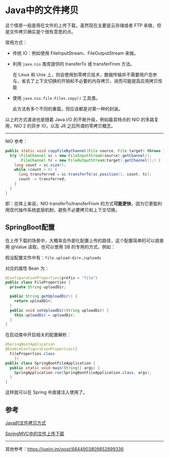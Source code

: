 # Java中的文件拷贝

这个情景一般是用在文件的上传下载，虽然现在主要是云存储或者 FTP 来做，但是文件拷贝确实是个很有意思的点。

常用方式：

- 传统 IO：例如使用 FileInputStream、FileOutputStream 来做。

- 利用 `java.nio` 类库提供的 transferTo 或 transferFrom 方法。

  在 Linux 和 Unix 上，则会使用到零拷贝技术，数据传输并不需要用户态参与，省去了上下文切换的开销和不必要的内存拷贝，进而可能提高应用拷贝性能

- 使用 `java.nio.file.Files.copy()` 工具类。

  此方法有多个不同的重载，但应该都是对第一种的封装。

以上的方式递进也是随着 Java I/O 的不断升级，例如最具特点的 NIO 的多路复用，NIO 2 的异步 IO，以及 J8 之后所谓的零拷贝概念。

---

NIO 参考：

``` java
public static void copyFileByChannel(File source, File target) throws IOException {
  try (FileChannel sc = new FileInputStream(source).getChannel();
       FileChannel tc = new FileOutputStream(target).getChannel();) {
    long count = sc.size();
    while (count > 0) {
      long transferred = sc.transferTo(sc.position(), count, tc);
      count -= transferred;
    }
  }
}
```

即：总体上来说，NIO transferTo/transferFrom 的方式**可能更快**，因为它更能利用现代操作系统底层机制，避免不必要拷贝和上下文切换。

## SpringBoot配置

在上传下载的场景中，大概率会外部化配置上传的路径，这个配置简单的可以直接用 @Value 读取，也可以使用 SB 的专用的方式，例如：

假设配置文件中有：`file.upload-dir=./uploads`

对应的属性 Bean 为：

``` java
@ConfigurationProperties(prefix = "file")
public class FileProperties {
  private String uploadDir;

  public String getUploadDir() {
    return uploadDir;
  }
  public void setUploadDir(String uploadDir) {
    this.uploadDir = uploadDir;
  }
}
```

在启动类中开启相关的配置解析：

``` java
@SpringBootApplication
@EnableConfigurationProperties({
  FileProperties.class
    })
public class SpringBootFileApplication {
  public static void main(String[] args) {
    SpringApplication.run(SpringBootFileApplication.class, args);
  }
}
```

这样就可以在 Spring 中直接注入使用了。

## 参考

[Java的文件拷贝方式](https://www.heshengbang.tech/2018/06/%E7%AC%AC12%E8%AE%B2-Java%E7%9A%84%E6%96%87%E4%BB%B6%E6%8B%B7%E8%B4%9D%E6%96%B9%E5%BC%8F/)

[SpringMVC中的文件上传下载](https://github.com/bfchengnuo/JavaReplay/blob/master/UseLibraries/src/main/java/com/bfchengnuo/uselibraries/spring/web/FileController.java)

---

其他参考：https://juejin.im/post/6844903809852899336